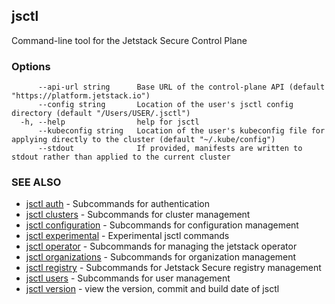 ## jsctl

Command-line tool for the Jetstack Secure Control Plane

### Options

```
      --api-url string      Base URL of the control-plane API (default "https://platform.jetstack.io")
      --config string       Location of the user's jsctl config directory (default "/Users/USER/.jsctl")
  -h, --help                help for jsctl
      --kubeconfig string   Location of the user's kubeconfig file for applying directly to the cluster (default "~/.kube/config")
      --stdout              If provided, manifests are written to stdout rather than applied to the current cluster
```

### SEE ALSO

* [jsctl auth](jsctl_auth.md)	 - Subcommands for authentication
* [jsctl clusters](jsctl_clusters.md)	 - Subcommands for cluster management
* [jsctl configuration](jsctl_configuration.md)	 - Subcommands for configuration management
* [jsctl experimental](jsctl_experimental.md)	 - Experimental jsctl commands
* [jsctl operator](jsctl_operator.md)	 - Subcommands for managing the jetstack operator
* [jsctl organizations](jsctl_organizations.md)	 - Subcommands for organization management
* [jsctl registry](jsctl_registry.md)	 - Subcommands for Jetstack Secure registry management
* [jsctl users](jsctl_users.md)	 - Subcommands for user management
* [jsctl version](jsctl_version.md)	 - view the version, commit and build date of jsctl

